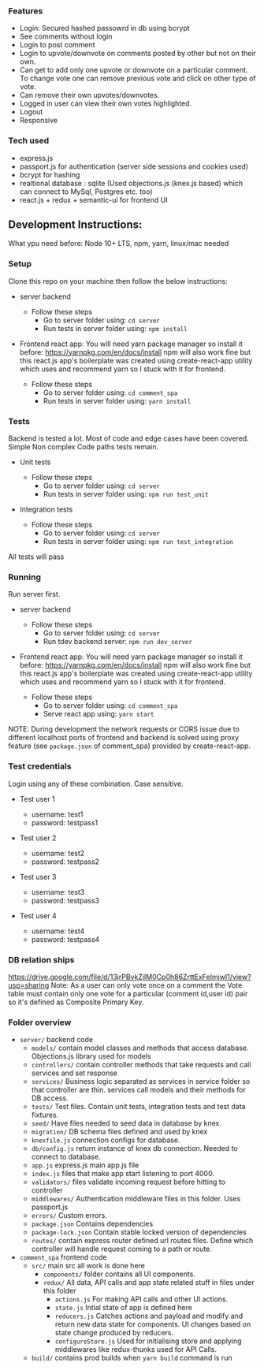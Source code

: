 ### Features
* Login: Secured hashed passowrd in db using bcrypt
* See comments without login
* Login to post comment
* Login to upvote/downvote on comments posted by other but not on their own.
* Can get to add only one upvote or downvote on a particular comment. To change vote one can remove previous vote and click on other type of vote.
* Can remove their own upvotes/downvotes.
* Logged in user can view their own votes highlighted.
* Logout
* Responsive

### Tech used
* express.js
* passport.js for authentication (server side sessions and cookies used)
* bcrypt for hashing
* realtional database : sqlite (Used objections.js (knex.js based) which can connect to MySql, Postgres etc. too)
* react.js + redux + semantic-ui for frontend UI

## Development Instructions:
What ypu need before: Node 10+ LTS, npm, yarn, linux/mac needed
### Setup
Clone this repo on your machine then follow the below instructions:
* server backend
  * Follow these steps
    *  Go to server folder using: ```cd server``` 
    *  Run tests in server folder using: ```npm install```
  
* Frontend react app: You will need yarn package manager so install it before: https://yarnpkg.com/en/docs/install
npm will also work fine but this react.js app's boilerplate was created using create-react-app utility which uses and recommend yarn so I stuck with it for frontend.
  * Follow these steps
    *  Go to server folder using: ```cd comment_spa``` 
    *  Run tests in server folder using: ```yarn install```

### Tests
Backend is tested a lot. Most of code and edge cases have been covered. Simple Non complex Code paths tests remain.

* Unit tests
  * Follow these steps
    *  Go to server folder using: ```cd server``` 
    *  Run tests in server folder using: ```npm run test_unit```
  
* Integration tests
  * Follow these steps
    *  Go to server folder using: ```cd server``` 
    *  Run tests in server folder using: ```npm run test_integration```
  
All tests will pass

### Running
Run server first.
* server backend
  * Follow these steps
    *  Go to server folder using: ```cd server``` 
    *  Run tdev backend server: ```npm run dev_server```
  
* Frontend react app: You will need yarn package manager so install it before: https://yarnpkg.com/en/docs/install
npm will also work fine but this react.js app's boilerplate was created using create-react-app utility which uses and recommend yarn so I stuck with it for frontend.
  * Follow these steps
    *  Go to server folder using: ```cd comment_spa``` 
    *  Serve react app using: ```yarn start```

NOTE: During development the network requests or CORS issue due to different localhost ports of frontend and backend is solved using proxy feature (see `package.json` of comment_spa) provided by create-react-app.

### Test credentials
Login using any of these combination. Case sensitive.
* Test user 1
  * username: test1
  * password: testpass1
  
* Test user 2
  * username: test2
  * password: testpass2
  
* Test user 3
  * username: test3
  * password: testpass3

* Test user 4
  * username: test4
  * password: testpass4

### DB relation ships
https://drive.google.com/file/d/13jrPBvkZjIM0Cp0h86ZrttExFeImjwI1/view?usp=sharing
Note: As a user can only vote once on a comment the Vote table must contain only one vote for a particular (comment id,user id) pair so it's defined as Composite Primary Key.

### Folder overview
* `server/` backend code
  * `models/` contain model classes and methods that access database. Objections.js library used for models
  * `controllers/` contain controller methods that take requests and call services and set response
  * `services/` Business logic separated as services in service folder so that controller are thin. services call models and their methods for DB access. 
  * `tests/` Test files. Contain unit tests, integration tests and test data fixtures.
  * `seed/` Have files needed to seed data in database by knex.
  * `migration/` DB schema files defined and used by knex 
  * `knexfile.js` connection configs for database.
  * `db/config.js` return instance of knex db connection. Needed to connect to database.
  * `app.js` express.js main app.js file
  * `index.js` files that make app start listening to port 4000.
  * `validators/` files validate incoming request before hitting to controller
  * `middlewares/` Authentication middleware files in this folder. Uses passport.js
  * `errors/` Custom errors.
  * `package.json` Contains dependencies
  * `package-lock.json` Contain stable locked version of dependencies 
  * `routes/` contain express router defined url routes files. Define which controller will handle request coming to a path or route.
* `comment_spa` frontend code
  * `src/` main src all work is done here
    * `components/` folder contains all UI components.
    * `redux/` All data, API calls and app state related stuff in files under this folder
      * `actions.js` For making API calls and other UI actions.
      * `state.js` Intial state of app is defined here
      * `reducers.js` Catches actions and payload and modify and return new data state for components. UI changes based on state change produced by reducers.
      * `configureStore.js` Used for initialising store and applying middlewares like redux-thunks used for API Calls.
  * `build/` contains prod builds when `yarn build` command is run
